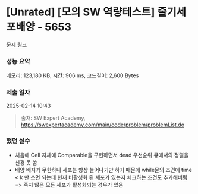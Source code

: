 # [Unrated] [모의 SW 역량테스트] 줄기세포배양 - 5653 

[문제 링크](https://swexpertacademy.com/main/code/problem/problemDetail.do?contestProbId=AWXRJ8EKe48DFAUo) 

### 성능 요약

메모리: 123,180 KB, 시간: 906 ms, 코드길이: 2,600 Bytes

### 제출 일자

2025-02-14 10:43



> 출처: SW Expert Academy, https://swexpertacademy.com/main/code/problem/problemList.do


### 했던 실수
- 처음에 Cell 자체에 Comparable을 구현하면서 dead 우선순위 큐에서의 정렬을 신경 못 씀
- 배양 배지가 무한하니 세포는 항상 늘어나기만 하기 때문에 while문의 조건에 time < k 만 쓰면 되는데 현재 비활성화 된 세포가 있는지 체크하는 조건도 추가해버림
  => 죽지 않은 모든 세포가 활성화되는 경우가 있음
